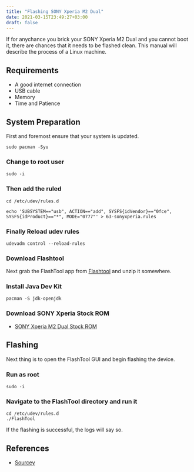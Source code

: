```yaml
---
title: "Flashing SONY Xperia M2 Dual"
date: 2021-03-15T23:49:27+03:00
draft: false
---
```

If for anychance you brick your SONY Xperia M2 Dual and you cannot boot it,
there are chances that it needs to be flashed clean. This manual will describe
the process of a Linux machine.

## Requirements

* A good internet connection
* USB cable
* Memory
* Time and Patience

## System Preparation

First and foremost ensure that your system is updated.

```
sudo pacman -Syu
```

### Change to root user

```
sudo -i
```

### Then add the ruled

```
cd /etc/udev/rules.d

echo 'SUBSYSTEM=="usb", ACTION=="add", SYSFS{idVendor}=="0fce", SYSFS{idProduct}=="*", MODE="0777"' > 63-sonyxperia.rules
```

### Finally Reload udev rules
```
udevadm control --reload-rules
```

### Download Flashtool

Next grab the FlashTool app from [Flashtool](http://www.flashtool.net/downloads.php) and unzip it somewhere. 

### Install Java Dev Kit
```
pacman -S jdk-openjdk
```
### Download SONY Xperia Stock ROM

* [SONY Xperia M2 Dual Stock ROM](https://xperiastockrom.com/sony-xperia-m2-dual-d2302)

## Flashing

Next thing is to open the FlashTool GUI and begin flashing the device.

### Run as root
```
sudo -i
```
### Navigate to the FlashTool directory and run it
```
cd /etc/udev/rules.d
./FlashTool
```
If the flashing is successful, the logs will say so.

## References
* [Sourcey](https://sourcey.com/articles/flash-android-sony-xperia-on-linux)
